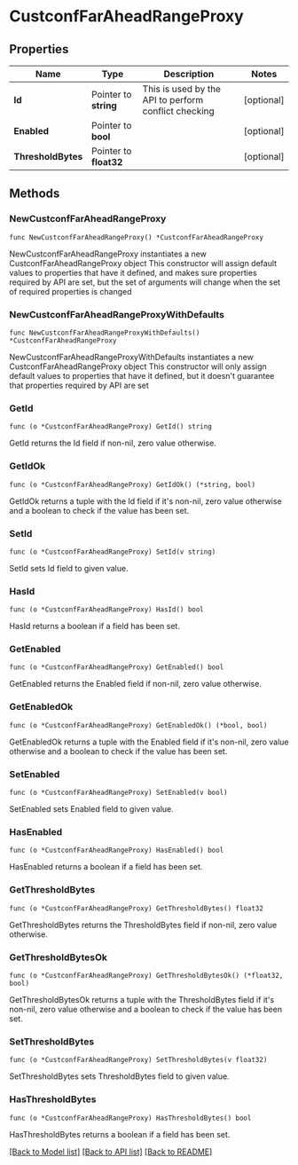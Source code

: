 # CustconfFarAheadRangeProxy

## Properties

Name | Type | Description | Notes
------------ | ------------- | ------------- | -------------
**Id** | Pointer to **string** | This is used by the API to perform conflict checking | [optional] 
**Enabled** | Pointer to **bool** |  | [optional] 
**ThresholdBytes** | Pointer to **float32** |  | [optional] 

## Methods

### NewCustconfFarAheadRangeProxy

`func NewCustconfFarAheadRangeProxy() *CustconfFarAheadRangeProxy`

NewCustconfFarAheadRangeProxy instantiates a new CustconfFarAheadRangeProxy object
This constructor will assign default values to properties that have it defined,
and makes sure properties required by API are set, but the set of arguments
will change when the set of required properties is changed

### NewCustconfFarAheadRangeProxyWithDefaults

`func NewCustconfFarAheadRangeProxyWithDefaults() *CustconfFarAheadRangeProxy`

NewCustconfFarAheadRangeProxyWithDefaults instantiates a new CustconfFarAheadRangeProxy object
This constructor will only assign default values to properties that have it defined,
but it doesn't guarantee that properties required by API are set

### GetId

`func (o *CustconfFarAheadRangeProxy) GetId() string`

GetId returns the Id field if non-nil, zero value otherwise.

### GetIdOk

`func (o *CustconfFarAheadRangeProxy) GetIdOk() (*string, bool)`

GetIdOk returns a tuple with the Id field if it's non-nil, zero value otherwise
and a boolean to check if the value has been set.

### SetId

`func (o *CustconfFarAheadRangeProxy) SetId(v string)`

SetId sets Id field to given value.

### HasId

`func (o *CustconfFarAheadRangeProxy) HasId() bool`

HasId returns a boolean if a field has been set.

### GetEnabled

`func (o *CustconfFarAheadRangeProxy) GetEnabled() bool`

GetEnabled returns the Enabled field if non-nil, zero value otherwise.

### GetEnabledOk

`func (o *CustconfFarAheadRangeProxy) GetEnabledOk() (*bool, bool)`

GetEnabledOk returns a tuple with the Enabled field if it's non-nil, zero value otherwise
and a boolean to check if the value has been set.

### SetEnabled

`func (o *CustconfFarAheadRangeProxy) SetEnabled(v bool)`

SetEnabled sets Enabled field to given value.

### HasEnabled

`func (o *CustconfFarAheadRangeProxy) HasEnabled() bool`

HasEnabled returns a boolean if a field has been set.

### GetThresholdBytes

`func (o *CustconfFarAheadRangeProxy) GetThresholdBytes() float32`

GetThresholdBytes returns the ThresholdBytes field if non-nil, zero value otherwise.

### GetThresholdBytesOk

`func (o *CustconfFarAheadRangeProxy) GetThresholdBytesOk() (*float32, bool)`

GetThresholdBytesOk returns a tuple with the ThresholdBytes field if it's non-nil, zero value otherwise
and a boolean to check if the value has been set.

### SetThresholdBytes

`func (o *CustconfFarAheadRangeProxy) SetThresholdBytes(v float32)`

SetThresholdBytes sets ThresholdBytes field to given value.

### HasThresholdBytes

`func (o *CustconfFarAheadRangeProxy) HasThresholdBytes() bool`

HasThresholdBytes returns a boolean if a field has been set.


[[Back to Model list]](../README.md#documentation-for-models) [[Back to API list]](../README.md#documentation-for-api-endpoints) [[Back to README]](../README.md)


